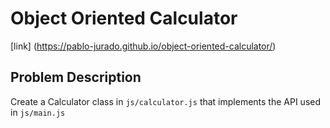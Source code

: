 # Object Oriented Calculator

[link] (https://pablo-jurado.github.io/object-oriented-calculator/)

## Problem Description

Create a Calculator class in `js/calculator.js` that implements the API used in
`js/main.js`
